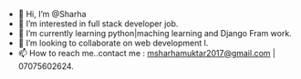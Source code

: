 - 👋 Hi, I’m @Sharha
- 👀 I’m interested in full stack developer job.
- 🌱 I’m currently learning python|maching learning and Django Fram work.
- 💞️ I’m looking to collaborate on web development l.
- 📫 How to reach me..contact me : msharhamuktar2017@gmail.com | 07075602624.

<!---
Sharha/Sharha is a ✨ special ✨ repository because its `README.md` (this file) appears on your GitHub profile.
You can click the Preview link to take a look at your changes.
--->

